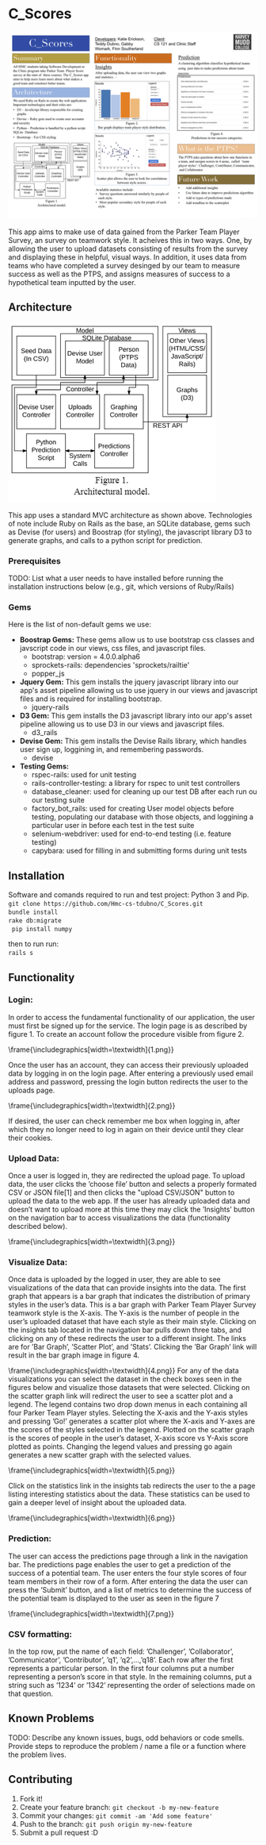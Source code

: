 # C_Scores

![The poster created for this app](https://github.com/Hmc-cs-tdubno/C_Scores/blob/views/Poster.png "The poster created for this app")

This app aims to make use of data gained from the Parker Team Player Survey, an survey on teamwork style. It acheives this in two ways. One, by allowing the user to upload datasets consisting of results from the survey and displaying these in helpful, visual ways. In addition, it uses data from teams who have completed a survey desinged by our team to measure success as well as the PTPS, and assigns measures of success to a hypothetical team inputted by the user. 

## Architecture

![Architecture Diagram](https://github.com/Hmc-cs-tdubno/C_Scores/blob/views/Capture.PNG "")

This app uses a standard MVC architecture as shown above. Technologies of note include Ruby on Rails as the base, an
SQLite database, gems such as Devise (for users) and Boostrap (for styling), the javascript library D3 to generate graphs, 
and calls to a python script for prediction.

### Prerequisites

TODO: List what a user needs to have installed before running the installation instructions below (e.g., git, which versions of Ruby/Rails)

### Gems

Here is the list of non-default gems we use:
* **Boostrap Gems:** These gems allow us to use bootstrap css classes and javscript code in our views, css files, and javascript files.
  - bootstrap:  version = 4.0.0.alpha6
  - sprockets-rails: dependencies 'sprockets/railtie'
  - popper_js
* **Jquery Gem:** This gem installs the jquery javascript library into our app's asset pipeline allowing us to use jquery in our views and javascript files and is required for installing bootstrap.
  - jquery-rails
* **D3 Gem:** This gem installs the D3 javascript library into our app's asset pipeline allowing us to use D3 in our views and javascript files.
  - d3_rails
* **Devise Gem:** This gem installs the Devise Rails library, which handles user sign up, loggining in, and remembering passwords.
  - devise
* **Testing Gems:**
  - rspec-rails: used for unit testing
  - rails-controller-testing: a library for rspec to unit test controllers
  - database_cleaner: used for cleaning up our test DB after each run ou our testing suite
  - factory_bot_rails: used for creating User model objects before testing, populating our database with those objects, and loggining a particular user in before each test in the test suite
  - selenium-webdriver: used for end-to-end testing (i.e. feature testing)
  - capybara: used for filling in and submitting forms during unit tests
 

## Installation
Software and comands required to run and test project: 
   Python 3 and Pip.
`git clone https://github.com/Hmc-cs-tdubno/C_Scores.git`<br />
 `bundle install`<br />
  `rake db:migrate`<br />
 ` pip install numpy`<br />
  
 then to run run:<br />
 `rails s`

## Functionality

### Login:

In order to access the fundamental functionality of our application, the
user must first be signed up for the service. The login page is as
described by figure 1. To create an account follow the procedure visible
from figure 2.

\frame{\includegraphics[width=\textwidth]{1.png}}

Once the user has an account, they can access their previously uploaded
data by logging in on the login page. After entering a previously used
email address and password, pressing the login button redirects the user
to the uploads page.

\frame{\includegraphics[width=\textwidth]{2.png}}

If desired, the user can check remember me box when logging in, after
which they no longer need to log in again on their device until they
clear their cookies.

### Upload Data:

Once a user is logged in, they are redirected the upload page. To upload
data, the user clicks the ’choose file’ button and selects a properly
formated CSV or JSON file\[1\] and then clicks the "upload CSV/JSON"
button to upload the data to the web app. If the user has already
uploaded data and doesn’t want to upload more at this time they may
click the ’Insights’ button on the navigation bar to access
visualizations the data (functionality described below).

\frame{\includegraphics[width=\textwidth]{3.png}}

### Visualize Data:

Once data is uploaded by the logged in user, they are able to see
visualizations of the data that can provide insights into the data. The
first graph that appears is a bar graph that indicates the distribution
of primary styles in the user’s data. This is a bar graph with Parker
Team Player Survey teamwork style is the X-axis. The Y-axis is the
number of people in the user’s uploaded dataset that have each style as
their main style. Clicking on the insights tab located in the navigation
bar pulls down three tabs, and clicking on any of these redirects the
user to a different insight. The links are for ’Bar Graph’, ’Scatter
Plot’, and ’Stats’. Clicking the ’Bar Graph’ link will result in the bar
graph image in figure 4.

\frame{\includegraphics[width=\textwidth]{4.png}}
For any of the data visualizations you can select the dataset in the
check boxes seen in the figures below and visualize those datasets that
were selected. Clicking on the scatter graph link will redirect the user
to see a scatter plot and a legend. The legend contains two drop down
menus in each containing all four Parker Team Player styles. Selecting
the X-axis and the Y-axis styles and pressing ’Go\!’ generates a scatter
plot where the X-axis and Y-axes are the scores of the styles selected
in the legend. Plotted on the scatter graph is the scores of people in
the user’s dataset, X-axis score vs Y-Axis score plotted as points.
Changing the legend values and pressing go again generates a new scatter
graph with the selected values.

\frame{\includegraphics[width=\textwidth]{5.png}}

Click on the statistics link in the insights tab redirects the user to
the a page listing interesting statistics about the data. These
statistics can be used to gain a deeper level of insight about the
uploaded data.

\frame{\includegraphics[width=\textwidth]{6.png}}

### Prediction:

The user can access the predictions page through a link in the
navigation bar. The predictions page enables the user to get a
prediction of the success of a potential team. The user enters the four
style scores of four team members in their row of a form. After entering
the data the user can press the ’Submit’ button, and a list of metrics
to determine the success of the potential team is displayed to the user
as seen in the figure 7

\frame{\includegraphics[width=\textwidth]{7.png}}

### CSV formatting:

In the top row, put the name of each field: ’Challenger’,
’Collaborator’, ’Communicator’, ’Contributor’, ’q1’, ’q2’,...,’q18’.
Each row after the first represents a particular person. In the first
four columns put a number representing a person’s score in that style.
In the remaining columns, put a string such as ’1234’ or ’1342’
representing the order of selections made on that question.

## Known Problems

TODO: Describe any known issues, bugs, odd behaviors or code smells. Provide steps to reproduce the problem / name a file or a function where the problem lives.

## Contributing

1. Fork it!
2. Create your feature branch: `git checkout -b my-new-feature`
3. Commit your changes: `git commit -am 'Add some feature'`
4. Push to the branch: `git push origin my-new-feature`
5. Submit a pull request :D

